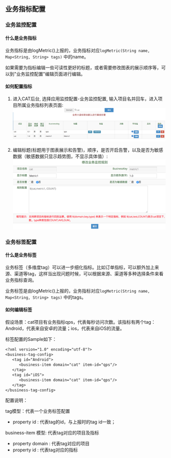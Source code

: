 ## 业务指标配置

### 业务监控配置

#### 什么是业务指标

业务指标是由logMetric()上报的，业务指标对应```logMetric(String name, Map<String, String> tags)``` 中的name。

如果需要为指标编辑一些可读性更好的标题，或者需要修改图表的展示顺序等，可以到"业务监控配置"编辑页面进行编辑。

#### 如何配置指标

1. 进入CAT后台, 选择应用监控配置-业务监控配置, 输入项目名并回车，进入项目所属业务指标列表页面:
![](../../resources/ch2-config/business_list.png)

2. 编辑标题(标题用于图表展示和告警)，顺序，是否开启告警，以及是否为敏感数据（敏感数据只显示趋势图，不显示具体值）:
![](../../resources/ch2-config/business_edit.png)


### 业务标签配置

#### 什么是业务标签

业务标签（多维度tag）可以进一步细化指标。比如订单指标，可以额外加上来源、渠道等tag，这样当出现问题时候，可以根据来源、渠道等多种选择条件来看业务指标查询。

业务标签是由logMetric()上报的，业务指标对应```logMetric(String name, Map<String, String> tags)``` 中的tags。

#### 如何编辑标签

假设场景：cat项目有业务指标qps，代表每秒访问次数。该指标有两个tag：Android，代表来自安卓的流量；ios，代表来自iOS的流量。

标签配置的Sample如下：

```
<?xml version="1.0" encoding="utf-8"?>
<business-tag-config>
   <tag id="Android">
      <business-item domain="cat" item-id="qps"/>
   </tag>
   <tag id="iOS">
      <business-item domain="cat" item-id="qps"/>
   </tag>
</business-tag-config>
```

配置说明：

tag模型：代表一个业务标签配置

  * property id : 代表tag的id，与上报时的tag id一致；
  
business-item 模型: 代表tag对应的项目及指标

  * property domain : 代表tag对应的项目
  * property id : 代表tag对应的指标